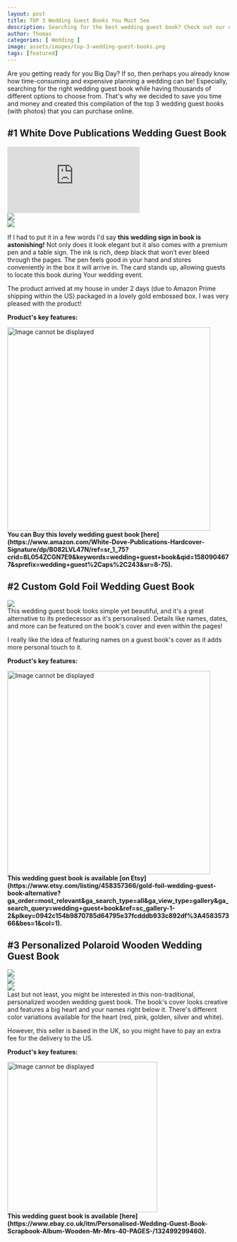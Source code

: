 ```yaml
---
layout: post
title: TOP 3 Wedding Guest Books You Must See
description: Searching for the best wedding guest book? Check out our ultimate list of the top 3 wedding guest books that you can buy online! Every guest book on our list has unique and amazing features.
author: Thomas
categories: [ Wedding ]
image: assets/images/top-3-wedding-guest-books.png
tags: [featured]
---
```

Are you getting ready for you Big Day? If so, then perhaps you already know how time-consuming and expensive planning a wedding can be! 
Especially, searching for the right wedding guest book while having thousands of different options to choose from.
That's why we decided to save you time and money and created this compilation of the top 3 wedding guest books (with photos) that you can purchase online.


## #1 White Dove Publications Wedding Guest Book

<div class="embed-responsive embed-responsive-16by9">
    <iframe class="embed-responsive-item rounded-corners" src="https://www.youtube.com/embed/-gVC6Q4LEsE" frameborder="0" allow="accelerometer; autoplay; encrypted-media; gyroscope; picture-in-picture" allowfullscreen></iframe>
</div>
<div class="gallery">
    <div class="gallery-img img-col-2">
        <img class="rounded-corners" src="https://images-na.ssl-images-amazon.com/images/I/81cB%2BBGTicL._SL1500_.jpg" />
    </div>
    <div class="gallery-img img-col-2">
        <img class="rounded-corners" src="https://images-na.ssl-images-amazon.com/images/I/81l-tLjlK2L._SL1500_.jpg" />
    </div>
</div>

If I had to put it in a few words I'd say **this wedding sign in book is astonishing!** Not only does it look elegant but it also comes with a premium pen and a table sign. The ink is rich, deep black that won’t ever bleed through the pages. The pen feels good in your hand and stores conveniently in the box it will arrive in. The card stands up, allowing guests to locate this book during Your wedding event.

The product arrived at my house in under 2 days (due to Amazon Prime shipping within the US) packaged in a lovely gold embossed box. I was very pleased with the product!

<p><b>Product's key features:</b></p>
<img src="{{site.baseurl}}/assets/images/features-1.png" alt="Image cannot be displayed" width="460" /><br>
<b>You can Buy this lovely wedding guest book [here](https://www.amazon.com/White-Dove-Publications-Hardcover-Signature/dp/B082LVL47N/ref=sr_1_75?crid=8L054ZCGN7E9&keywords=wedding+guest+book&qid=1580904677&sprefix=wedding+guest%2Caps%2C243&sr=8-75).</b>

## #2 Custom Gold Foil Wedding Guest Book

<img class="rounded-corners" src="{{site.baseurl}}/assets/images/personalized-guest-book.png" /><br>
This wedding guest book looks simple yet beautiful, and it's a great alternative to its predecessor as it's personalised. Details like names, dates, and more can be featured on the book's cover and even within the pages!

I really like the idea of featuring names on a guest book's cover as it adds more personal touch to it.

<p><b>Product's key features:</b></p>
<img src="{{site.baseurl}}/assets/images/features-2.png" alt="Image cannot be displayed" width="460" /><br>
<b>This wedding guest book is available [on Etsy](https://www.etsy.com/listing/458357366/gold-foil-wedding-guest-book-alternative?ga_order=most_relevant&ga_search_type=all&ga_view_type=gallery&ga_search_query=wedding+guest+book&ref=sc_gallery-1-2&plkey=0942c154b9870785d64795e37fcdddb933c892df%3A458357366&bes=1&col=1).</b>

## #3 Personalized Polaroid Wooden Wedding Guest Book

<div class="gallery">
    <div class="gallery-img img-col-3">
        <picture>
            <source class="rounded-corners" srcset="{{site.baseurl}}/assets/images/wooden-wedding-guest-book-1.webp" type="image/webp">
            <img class="rounded-corners" src="{{site.baseurl}}/assets/images/wooden-wedding-guest-book-1.png" />
        </picture>
    </div>
    <div class="gallery-img img-col-3">
        <picture>
            <source class="rounded-corners" srcset="{{site.baseurl}}/assets/images/wooden-wedding-guest-book-2.webp" type="image/webp">
            <img class="rounded-corners" src="{{site.baseurl}}/assets/images/wooden-wedding-guest-book-2.png" />
        </picture>
    </div>
    <div class="gallery-img img-col-3">
        <picture>
            <source class="rounded-corners" srcset="{{site.baseurl}}/assets/images/wooden-wedding-guest-book-3.webp" type="image/webp">
            <img class="rounded-corners" src="{{site.baseurl}}/assets/images/wooden-wedding-guest-book-3.png" />
        </picture>
    </div>
</div>
Last but not least, you might be interested in this non-traditional, personalized wooden wedding guest book. The book's cover looks creative and features a big heart and your names right below it. There's different color variations available for the heart (red, pink, golden, silver and white).

However, this seller is based in the UK, so you might have to pay an extra fee for the delivery to the US.

<p><b>Product's key features:</b></p>
<img src="{{site.baseurl}}/assets/images/features-3.png" alt="Image cannot be displayed" width="340" /><br>
<b>This wedding guest book is available [here](https://www.ebay.co.uk/itm/Personalised-Wedding-Guest-Book-Scrapbook-Album-Wooden-Mr-Mrs-40-PAGES-/132499299460).</b>
